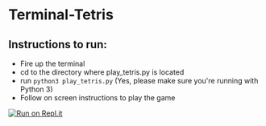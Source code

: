 # Terminal-Tetris

Instructions to run:
--------------------

 - Fire up the terminal
 - cd to the directory where play_tetris.py is located
 - run `python3 play_tetris.py` (Yes, please make sure you're running with Python 3)
 - Follow on screen instructions to play the game

[![Run on Repl.it](https://repl.it/badge/github/ravi-ojha/Terminal-Tetris)](https://repl.it/github/ravi-ojha/Terminal-Tetris)